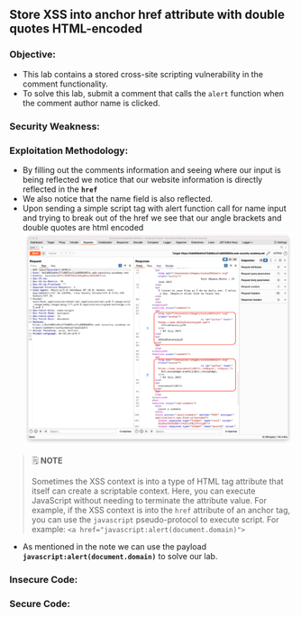 ## Store XSS into anchor href attribute with double quotes HTML-encoded

### Objective:
- This lab contains a stored cross-site scripting vulnerability in the comment functionality. 
- To solve this lab, submit a comment that calls the `alert` function when the comment author name is clicked.

### Security Weakness:

### Exploitation Methodology:
- By filling out the comments information and seeing where our input is being reflected we notice that our website information is directly reflected in the **`href`** 
- We also notice that the name field is also reflected. 
- Upon sending a simple script tag with alert function call for name input and trying to break out of the href we see that our angle brackets and double quotes are html encoded 
![](./Images/d841cc6a6d6c39c19961e07459eb67b4.png)

> 🗒️ **NOTE**
> 
> Sometimes the XSS context is into a type of HTML tag attribute that itself can create a scriptable context. Here, you can execute JavaScript without needing to terminate the attribute value. For example, if the XSS context is into the `href` attribute of an anchor tag, you can use the `javascript` pseudo-protocol to execute script. For example: `<a href="javascript:alert(document.domain)">`

- As mentioned in the note we can use the payload **`javascript:alert(document.domain)`** to solve our lab.

### Insecure Code:

### Secure Code:
